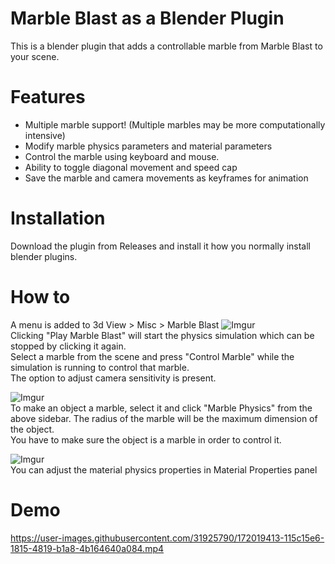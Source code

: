 # Marble Blast as a Blender Plugin
This is a blender plugin that adds a controllable marble from Marble Blast to your scene.

# Features
- Multiple marble support! (Multiple marbles may be more computationally intensive)
- Modify marble physics parameters and material parameters
- Control the marble using keyboard and mouse.
- Ability to toggle diagonal movement and speed cap
- Save the marble and camera movements as keyframes for animation

# Installation
Download the plugin from Releases and install it how you normally install blender plugins.

# How to
A menu is added to 3d View > Misc > Marble Blast
![Imgur](https://imgur.com/E0RRJot.png)  
Clicking "Play Marble Blast" will start the physics simulation which can be stopped by clicking it again.  
Select a marble from the scene and press "Control Marble" while the simulation is running to control that marble.  
The option to adjust camera sensitivity is present.

![Imgur](https://imgur.com/Ab9r18Z.png)  
To make an object a marble, select it and click "Marble Physics" from the above sidebar. The radius of the marble will be the maximum dimension of the object.  
You have to make sure the object is a marble in order to control it.  

![Imgur](https://imgur.com/zvGoMbB.png)  
You can adjust the material physics properties in Material Properties panel

# Demo

https://user-images.githubusercontent.com/31925790/172019413-115c15e6-1815-4819-b1a8-4b164640a084.mp4

